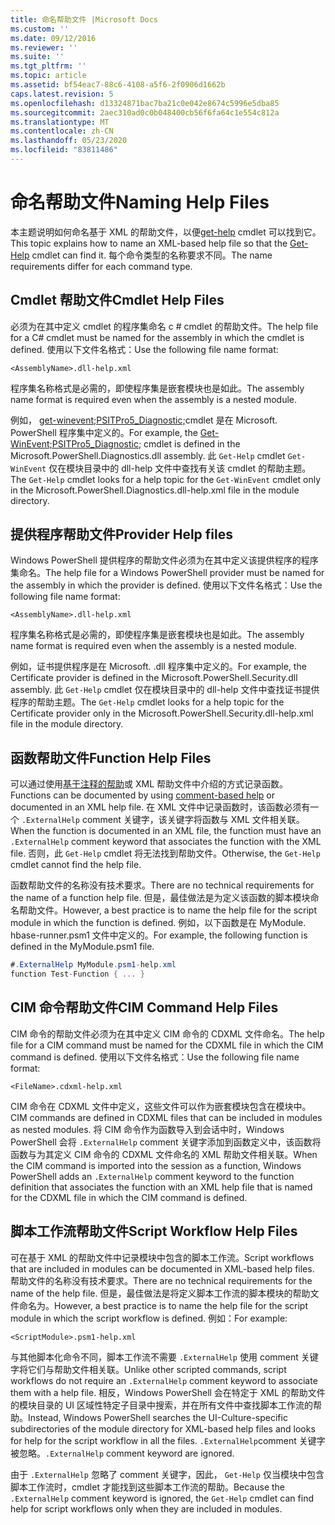 ```yaml
---
title: 命名帮助文件 |Microsoft Docs
ms.custom: ''
ms.date: 09/12/2016
ms.reviewer: ''
ms.suite: ''
ms.tgt_pltfrm: ''
ms.topic: article
ms.assetid: bf54eac7-88c6-4108-a5f6-2f0906d1662b
caps.latest.revision: 5
ms.openlocfilehash: d13324871bac7ba21c0e042e8674c5996e5dba85
ms.sourcegitcommit: 2aec310ad0c0b048400cb56f6fa64c1e554c812a
ms.translationtype: MT
ms.contentlocale: zh-CN
ms.lasthandoff: 05/23/2020
ms.locfileid: "83811486"
---
```

# <a name="naming-help-files"></a><span data-ttu-id="8b174-102">命名帮助文件</span><span class="sxs-lookup"><span data-stu-id="8b174-102">Naming Help Files</span></span>

<span data-ttu-id="8b174-103">本主题说明如何命名基于 XML 的帮助文件，以便[get-help](/powershell/module/Microsoft.PowerShell.Core/Get-Help) cmdlet 可以找到它。</span><span class="sxs-lookup"><span data-stu-id="8b174-103">This topic explains how to name an XML-based help file so that the [Get-Help](/powershell/module/Microsoft.PowerShell.Core/Get-Help) cmdlet can find it.</span></span> <span data-ttu-id="8b174-104">每个命令类型的名称要求不同。</span><span class="sxs-lookup"><span data-stu-id="8b174-104">The name requirements differ for each command type.</span></span>

## <a name="cmdlet-help-files"></a><span data-ttu-id="8b174-105">Cmdlet 帮助文件</span><span class="sxs-lookup"><span data-stu-id="8b174-105">Cmdlet Help Files</span></span>

<span data-ttu-id="8b174-106">必须为在其中定义 cmdlet 的程序集命名 c # cmdlet 的帮助文件。</span><span class="sxs-lookup"><span data-stu-id="8b174-106">The help file for a C# cmdlet must be named for the assembly in which the cmdlet is defined.</span></span> <span data-ttu-id="8b174-107">使用以下文件名格式：</span><span class="sxs-lookup"><span data-stu-id="8b174-107">Use the following file name format:</span></span>

```
<AssemblyName>.dll-help.xml
```

<span data-ttu-id="8b174-108">程序集名称格式是必需的，即使程序集是嵌套模块也是如此。</span><span class="sxs-lookup"><span data-stu-id="8b174-108">The assembly name format is required even when the assembly is a nested module.</span></span>

<span data-ttu-id="8b174-109">例如， [get-winevent;PSITPro5_Diagnostic;](/powershell/module/Microsoft.PowerShell.Diagnostics/Get-WinEvent)cmdlet 是在 Microsoft. PowerShell 程序集中定义的。</span><span class="sxs-lookup"><span data-stu-id="8b174-109">For example, the [Get-WinEvent;PSITPro5_Diagnostic;](/powershell/module/Microsoft.PowerShell.Diagnostics/Get-WinEvent) cmdlet is defined in the Microsoft.PowerShell.Diagnostics.dll assembly.</span></span> <span data-ttu-id="8b174-110">此 `Get-Help` cmdlet `Get-WinEvent` 仅在模块目录中的 dll-help 文件中查找有关该 cmdlet 的帮助主题。</span><span class="sxs-lookup"><span data-stu-id="8b174-110">The `Get-Help` cmdlet looks for a help topic for the `Get-WinEvent` cmdlet only in the Microsoft.PowerShell.Diagnostics.dll-help.xml file in the module directory.</span></span>

## <a name="provider-help-files"></a><span data-ttu-id="8b174-111">提供程序帮助文件</span><span class="sxs-lookup"><span data-stu-id="8b174-111">Provider Help files</span></span>

<span data-ttu-id="8b174-112">Windows PowerShell 提供程序的帮助文件必须为在其中定义该提供程序的程序集命名。</span><span class="sxs-lookup"><span data-stu-id="8b174-112">The help file for a Windows PowerShell provider must be named for the assembly in which the provider is defined.</span></span> <span data-ttu-id="8b174-113">使用以下文件名格式：</span><span class="sxs-lookup"><span data-stu-id="8b174-113">Use the following file name format:</span></span>

```
<AssemblyName>.dll-help.xml
```

<span data-ttu-id="8b174-114">程序集名称格式是必需的，即使程序集是嵌套模块也是如此。</span><span class="sxs-lookup"><span data-stu-id="8b174-114">The assembly name format is required even when the assembly is a nested module.</span></span>

<span data-ttu-id="8b174-115">例如，证书提供程序是在 Microsoft. .dll 程序集中定义的。</span><span class="sxs-lookup"><span data-stu-id="8b174-115">For example, the Certificate provider is defined in the Microsoft.PowerShell.Security.dll assembly.</span></span> <span data-ttu-id="8b174-116">此 `Get-Help` cmdlet 仅在模块目录中的 dll-help 文件中查找证书提供程序的帮助主题。</span><span class="sxs-lookup"><span data-stu-id="8b174-116">The `Get-Help` cmdlet looks for a help topic for the Certificate provider only in the Microsoft.PowerShell.Security.dll-help.xml file in the module directory.</span></span>

## <a name="function-help-files"></a><span data-ttu-id="8b174-117">函数帮助文件</span><span class="sxs-lookup"><span data-stu-id="8b174-117">Function Help Files</span></span>

<span data-ttu-id="8b174-118">可以通过使用[基于注释的帮助](/powershell/module/microsoft.powershell.core/about/about_comment_based_help)或 XML 帮助文件中介绍的方式记录函数。</span><span class="sxs-lookup"><span data-stu-id="8b174-118">Functions can be documented by using [comment-based help](/powershell/module/microsoft.powershell.core/about/about_comment_based_help) or documented in an XML help file.</span></span> <span data-ttu-id="8b174-119">在 XML 文件中记录函数时，该函数必须有一个 `.ExternalHelp` comment 关键字，该关键字将函数与 XML 文件相关联。</span><span class="sxs-lookup"><span data-stu-id="8b174-119">When the function is documented in an XML file, the function must have an `.ExternalHelp` comment keyword that associates the function with the XML file.</span></span> <span data-ttu-id="8b174-120">否则，此 `Get-Help` cmdlet 将无法找到帮助文件。</span><span class="sxs-lookup"><span data-stu-id="8b174-120">Otherwise, the `Get-Help` cmdlet cannot find the help file.</span></span>

<span data-ttu-id="8b174-121">函数帮助文件的名称没有技术要求。</span><span class="sxs-lookup"><span data-stu-id="8b174-121">There are no technical requirements for the name of a function help file.</span></span> <span data-ttu-id="8b174-122">但是，最佳做法是为定义该函数的脚本模块命名帮助文件。</span><span class="sxs-lookup"><span data-stu-id="8b174-122">However, a best practice is to name the help file for the script module in which the function is defined.</span></span> <span data-ttu-id="8b174-123">例如，以下函数是在 MyModule. hbase-runner.psm1 文件中定义的。</span><span class="sxs-lookup"><span data-stu-id="8b174-123">For example, the following function is defined in the MyModule.psm1 file.</span></span>

```csharp
#.ExternalHelp MyModule.psm1-help.xml
function Test-Function { ... }
```

## <a name="cim-command-help-files"></a><span data-ttu-id="8b174-124">CIM 命令帮助文件</span><span class="sxs-lookup"><span data-stu-id="8b174-124">CIM Command Help Files</span></span>

<span data-ttu-id="8b174-125">CIM 命令的帮助文件必须为在其中定义 CIM 命令的 CDXML 文件命名。</span><span class="sxs-lookup"><span data-stu-id="8b174-125">The help file for a CIM command must be named for the CDXML file in which the CIM command is defined.</span></span> <span data-ttu-id="8b174-126">使用以下文件名格式：</span><span class="sxs-lookup"><span data-stu-id="8b174-126">Use the following file name format:</span></span>

```
<FileName>.cdxml-help.xml
```

<span data-ttu-id="8b174-127">CIM 命令在 CDXML 文件中定义，这些文件可以作为嵌套模块包含在模块中。</span><span class="sxs-lookup"><span data-stu-id="8b174-127">CIM commands are defined in CDXML files that can be included in modules as nested modules.</span></span> <span data-ttu-id="8b174-128">将 CIM 命令作为函数导入到会话中时，Windows PowerShell 会将 `.ExternalHelp` comment 关键字添加到函数定义中，该函数将函数与为其定义 CIM 命令的 CDXML 文件命名的 XML 帮助文件相关联。</span><span class="sxs-lookup"><span data-stu-id="8b174-128">When the CIM command is imported into the session as a function, Windows PowerShell adds an `.ExternalHelp` comment keyword to the function definition that associates the function with an XML help file that is named for the CDXML file in which the CIM command is defined.</span></span>

## <a name="script-workflow-help-files"></a><span data-ttu-id="8b174-129">脚本工作流帮助文件</span><span class="sxs-lookup"><span data-stu-id="8b174-129">Script Workflow Help Files</span></span>

<span data-ttu-id="8b174-130">可在基于 XML 的帮助文件中记录模块中包含的脚本工作流。</span><span class="sxs-lookup"><span data-stu-id="8b174-130">Script workflows that are included in modules can be documented in XML-based help files.</span></span> <span data-ttu-id="8b174-131">帮助文件的名称没有技术要求。</span><span class="sxs-lookup"><span data-stu-id="8b174-131">There are no technical requirements for the name of the help file.</span></span> <span data-ttu-id="8b174-132">但是，最佳做法是将定义脚本工作流的脚本模块的帮助文件命名为。</span><span class="sxs-lookup"><span data-stu-id="8b174-132">However, a best practice is to name the help file for the script module in which the script workflow is defined.</span></span> <span data-ttu-id="8b174-133">例如：</span><span class="sxs-lookup"><span data-stu-id="8b174-133">For example:</span></span>

```
<ScriptModule>.psm1-help.xml
```

<span data-ttu-id="8b174-134">与其他脚本化命令不同，脚本工作流不需要 `.ExternalHelp` 使用 comment 关键字将它们与帮助文件相关联。</span><span class="sxs-lookup"><span data-stu-id="8b174-134">Unlike other scripted commands, script workflows do not require an `.ExternalHelp` comment keyword to associate them with a help file.</span></span> <span data-ttu-id="8b174-135">相反，Windows PowerShell 会在特定于 XML 的帮助文件的模块目录的 UI 区域性特定子目录中搜索，并在所有文件中查找脚本工作流的帮助。</span><span class="sxs-lookup"><span data-stu-id="8b174-135">Instead, Windows PowerShell searches the UI-Culture-specific subdirectories of the module directory for XML-based help files and looks for help for the script workflow in all the files.</span></span> <span data-ttu-id="8b174-136">`.ExternalHelp`comment 关键字被忽略。</span><span class="sxs-lookup"><span data-stu-id="8b174-136">`.ExternalHelp` comment keyword are ignored.</span></span>

<span data-ttu-id="8b174-137">由于 `.ExternalHelp` 忽略了 comment 关键字，因此， `Get-Help` 仅当模块中包含脚本工作流时，cmdlet 才能找到这些脚本工作流的帮助。</span><span class="sxs-lookup"><span data-stu-id="8b174-137">Because the `.ExternalHelp` comment keyword is ignored, the `Get-Help` cmdlet can find help for script workflows only when they are included in modules.</span></span>
